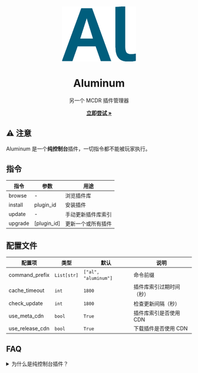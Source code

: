 <p align="center">
    <img src="Al.png" alt="MCDR logo" width="200">
</p>

<h1 align="center">Aluminum</h1>

<p align="center">
    另一个 MCDR 插件管理器
</p>

<p align="center">
    <a href="https://github.com/MCDReforged/Aluminum/releases"><strong>立即尝试 »</strong></a>
</p>

## :warning: 注意
Aluminum 是一个**纯控制台**插件，一切指令都不能被玩家执行。

## 指令
| 指令 | 参数 | 用途 |
| - | - | - |
| browse | - | 浏览插件库 |
| install | plugin_id | 安装插件 |
| update | - | 手动更新插件库索引 | 
| upgrade | [plugin_id] | 更新一个或所有插件 |

## 配置文件
| 配置项 | 类型 | 默认 | 说明 |
| - | - | - | - |
| command_prefix | `List[str]` | `["al", "aluminum"]` | 命令前缀 |
| cache_timeout | `int` | `1800` | 插件库索引过期时间（秒） |
| check_update | `int` | `1800` | 检查更新间隔（秒） |
| use_meta_cdn | `bool` | `True` | 插件库索引是否使用 CDN |
| use_release_cdn | `bool` | `True` | 下载插件是否使用 CDN |

## FAQ

<details>
  <summary>为什么是纯控制台插件？</summary>
  
  > 大部分 MCDR 插件需要在安装后进行修改配置文件等操作。更新插件后，也需要人工检查插件是否正常。我认为在游戏中执行命令非常浪费时间。当然，如果有人需要，后期会考虑修改。
</details>
